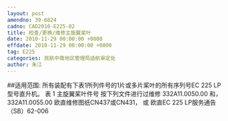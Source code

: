 ```yaml
---
layout: post
amendno: 39-6824
cadno: CAD2010-E225-02
title: 检查/更换/维修主旋翼桨叶
date: 2010-11-29 00:00:00 +0800
effdate: 2010-11-29 00:00:00 +0800
tag: E225
categories: 民航中南地区管理局适航审定处
author: 朱江
---
```


##适用范围:
所有装配有下表1所列件号的1片或多片桨叶的所有序列号EC 225 LP型号直升机。
表 1
主旋翼桨叶件号  按下列文件进行过维修
332A11.0050.00 和， 332A11.0055.00  欧直维修图纸CN437或CN431， 或 欧直EC 225 LP服务通告（SB）62-006

